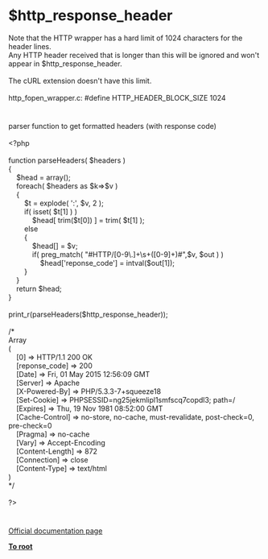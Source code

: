 # $http_response_header




<div class="phpcode"><span class="html">
Note that the HTTP wrapper has a hard limit of 1024 characters for the header lines.<br>Any HTTP header received that is longer than this will be ignored and won&apos;t appear in $http_response_header.<br><br>The cURL extension doesn&apos;t have this limit.<br><br>http_fopen_wrapper.c: #define HTTP_HEADER_BLOCK_SIZE 1024</span>
</div>
  

#


<div class="phpcode"><span class="html">
parser function to get formatted headers (with response code)<br><br><span class="default">&lt;?php<br><br></span><span class="keyword">function </span><span class="default">parseHeaders</span><span class="keyword">( </span><span class="default">$headers </span><span class="keyword">)<br>{<br>&#xA0; &#xA0; </span><span class="default">$head </span><span class="keyword">= array();<br>&#xA0; &#xA0; foreach( </span><span class="default">$headers </span><span class="keyword">as </span><span class="default">$k</span><span class="keyword">=&gt;</span><span class="default">$v </span><span class="keyword">)<br>&#xA0; &#xA0; {<br>&#xA0; &#xA0; &#xA0; &#xA0; </span><span class="default">$t </span><span class="keyword">= </span><span class="default">explode</span><span class="keyword">( </span><span class="string">&apos;:&apos;</span><span class="keyword">, </span><span class="default">$v</span><span class="keyword">, </span><span class="default">2 </span><span class="keyword">);<br>&#xA0; &#xA0; &#xA0; &#xA0; if( isset( </span><span class="default">$t</span><span class="keyword">[</span><span class="default">1</span><span class="keyword">] ) )<br>&#xA0; &#xA0; &#xA0; &#xA0; &#xA0; &#xA0; </span><span class="default">$head</span><span class="keyword">[ </span><span class="default">trim</span><span class="keyword">(</span><span class="default">$t</span><span class="keyword">[</span><span class="default">0</span><span class="keyword">]) ] = </span><span class="default">trim</span><span class="keyword">( </span><span class="default">$t</span><span class="keyword">[</span><span class="default">1</span><span class="keyword">] );<br>&#xA0; &#xA0; &#xA0; &#xA0; else<br>&#xA0; &#xA0; &#xA0; &#xA0; {<br>&#xA0; &#xA0; &#xA0; &#xA0; &#xA0; &#xA0; </span><span class="default">$head</span><span class="keyword">[] = </span><span class="default">$v</span><span class="keyword">;<br>&#xA0; &#xA0; &#xA0; &#xA0; &#xA0; &#xA0; if( </span><span class="default">preg_match</span><span class="keyword">( </span><span class="string">&quot;#HTTP/[0-9\.]+\s+([0-9]+)#&quot;</span><span class="keyword">,</span><span class="default">$v</span><span class="keyword">, </span><span class="default">$out </span><span class="keyword">) )<br>&#xA0; &#xA0; &#xA0; &#xA0; &#xA0; &#xA0; &#xA0; &#xA0; </span><span class="default">$head</span><span class="keyword">[</span><span class="string">&apos;reponse_code&apos;</span><span class="keyword">] = </span><span class="default">intval</span><span class="keyword">(</span><span class="default">$out</span><span class="keyword">[</span><span class="default">1</span><span class="keyword">]);<br>&#xA0; &#xA0; &#xA0; &#xA0; }<br>&#xA0; &#xA0; }<br>&#xA0; &#xA0; return </span><span class="default">$head</span><span class="keyword">;<br>}<br><br></span><span class="default">print_r</span><span class="keyword">(</span><span class="default">parseHeaders</span><span class="keyword">(</span><span class="default">$http_response_header</span><span class="keyword">));<br><br></span><span class="comment">/*<br>Array<br>(<br>&#xA0; &#xA0; [0] =&gt; HTTP/1.1 200 OK<br>&#xA0; &#xA0; [reponse_code] =&gt; 200<br>&#xA0; &#xA0; [Date] =&gt; Fri, 01 May 2015 12:56:09 GMT<br>&#xA0; &#xA0; [Server] =&gt; Apache<br>&#xA0; &#xA0; [X-Powered-By] =&gt; PHP/5.3.3-7+squeeze18<br>&#xA0; &#xA0; [Set-Cookie] =&gt; PHPSESSID=ng25jekmlipl1smfscq7copdl3; path=/<br>&#xA0; &#xA0; [Expires] =&gt; Thu, 19 Nov 1981 08:52:00 GMT<br>&#xA0; &#xA0; [Cache-Control] =&gt; no-store, no-cache, must-revalidate, post-check=0, pre-check=0<br>&#xA0; &#xA0; [Pragma] =&gt; no-cache<br>&#xA0; &#xA0; [Vary] =&gt; Accept-Encoding<br>&#xA0; &#xA0; [Content-Length] =&gt; 872<br>&#xA0; &#xA0; [Connection] =&gt; close<br>&#xA0; &#xA0; [Content-Type] =&gt; text/html<br>)<br>*/<br><br></span><span class="default">?&gt;</span>
</span>
</div>
  

#

[Official documentation page](https://www.php.net/manual/en/reserved.variables.httpresponseheader.php)

**[To root](/)**